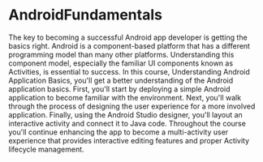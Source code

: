 # AndroidFundamentals
The key to becoming a successful Android app developer is getting the basics right. Android is a component-based platform that has a different programming model than many other platforms. Understanding this component model, especially the familiar UI components known as Activities, is essential to success. In this course, Understanding Android Application Basics, you'll get a better understanding of the Android application basics. First, you'll start by deploying a simple Android application to become familiar with the environment. Next, you'll walk through the process of designing the user experience for a more involved application. Finally, using the Android Studio designer, you'll layout an interactive activity and connect it to Java code. Throughout the course you'll continue enhancing the app to become a multi-activity user experience that provides interactive editing features and proper Activity lifecycle management.
